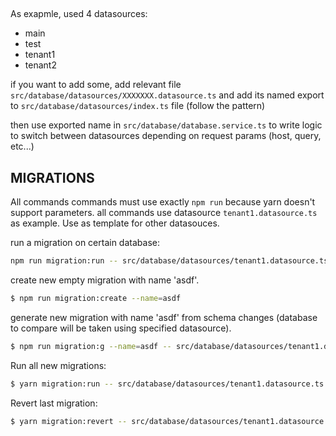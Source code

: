 ##
As exapmle, used 4 datasources:
- main
- test
- tenant1
- tenant2

if you want to add some, add relevant file `src/database/datasources/XXXXXXX.datasource.ts`
and add its named export to `src/database/datasources/index.ts` file (follow the pattern)

then use exported name in  `src/database/database.service.ts` to write logic to switch between datasources depending on request params (host, query, etc...)


## MIGRATIONS
All commands commands must use exactly `npm run` because yarn doesn't support parameters.
all commands use datasource  `tenant1.datasource.ts` as example. Use as template for other datasouces.


run a migration on certain database:
```bash
npm run migration:run -- src/database/datasources/tenant1.datasource.ts 
```

create new empty migration with name 'asdf'.
```bash
$ npm run migration:create --name=asdf
```

generate new migration  with name 'asdf' from schema changes (database to compare will be taken using specified datasource).

```bash
$ npm run migration:g --name=asdf -- src/database/datasources/tenant1.datasource.ts 
```

Run all new migrations:
```bash
$ yarn migration:run -- src/database/datasources/tenant1.datasource.ts
```

Revert last migration:
```bash
$ yarn migration:revert -- src/database/datasources/tenant1.datasource.ts 
```